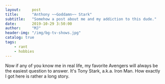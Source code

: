 ```yaml
---
layout:     post
title:      "Anthony ~~Goddamn~~ Stark"
subtitle:   "Somehow a post about me and my addiction to this dude."
date:       2019-10-29 3:50:00
author:     "MJ"
header-img: "/img/bg-tv-shows.jpg"
catalog: true
tags:
    - rant
    - hobbies
---
```

Now if any of you know me in real life, my favorite Avengers will always be the easiest question to answer. It's Tony Stark, a.k.a. Iron Man. How exactly I got here is rather a long story. 